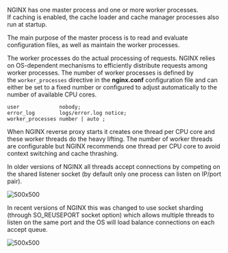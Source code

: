 NGINX has one master process and one or more worker processes. If caching is enabled, the cache loader and cache manager processes also run at startup.

The main purpose of the master process is to read and evaluate configuration files, as well as maintain the worker processes.

The worker processes do the actual processing of requests. NGINX relies on OS-dependent mechanisms to efficiently distribute requests among worker processes. The number of worker processes is defined by the `worker_processes` directive in the **nginx.conf** configuration file and can either be set to a fixed number or configured to adjust automatically to the number of available CPU cores.

```nginx
user             nobody;
error_log        logs/error.log notice;
worker_processes number | auto ;
```


When NGINX reverse proxy starts it creates one thread per CPU core and these worker threads do the heavy lifting. The number of worker threads are configurable but NGINX recommends one thread per CPU core to avoid context switching and cache thrashing.

In older versions of NGINX all threads accept connections by competing on the shared listener socket (by default only one process can listen on IP/port pair).


![500x500](https://img-c.udemycdn.com/redactor/raw/article_lecture/2022-09-21_07-44-53-dd44c4e9b5c80252829fb2953e35d7c1.png)


In recent versions of NGINX this was changed to use socket sharding (through SO_REUSEPORT socket option) which allows multiple threads to listen on the same port and the OS will load balance connections on each accept queue.

![500x500](https://img-c.udemycdn.com/redactor/raw/article_lecture/2022-09-21_07-44-53-b3d0db8792220f750c7c49778592914f.png)